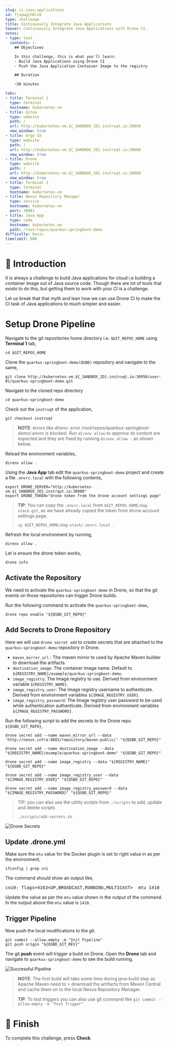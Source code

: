 ```yaml
---
slug: ci-java-applications
id: fjspwgch8lx6
type: challenge
title: Continuously Integrate Java Applications
teaser: Continuously Integrate Java Applications with Drone CI.
notes:
- type: text
  contents: |-
    ## Objectives

    In this challenge, this is what you'll learn:
    - Build Java Applications using Drone CI
    - Push the Java Application Container Image to the registry

    ## Duration

    ~30 minutes

tabs:
- title: Terminal 1
  type: terminal
  hostname: kubernetes-vm
- title: Gitea
  type: website
  path: /
  url: http://kubernetes-vm.${_SANDBOX_ID}.instruqt.io:30950
  new_window: true
- title: Argo CD
  type: website
  path: /
  url: http://kubernetes-vm.${_SANDBOX_ID}.instruqt.io:30080
  new_window: true
- title: Drone
  type: website
  path: /
  url: http://kubernetes-vm.${_SANDBOX_ID}.instruqt.io:30980
  new_window: true
- title: Terminal 2
  type: terminal
  hostname: kubernetes-vm
- title: Nexus Repository Manager
  type: service
  hostname: kubernetes-vm
  port: 30081
- title: Java App
  type: code
  hostname: kubernetes-vm
  path: /root/repos/quarkus-springboot-demo
difficulty: basic
timelimit: 600
---
```


👋 Introduction
===============

It is always a challenge to build Java applications for cloud i.e building a container image out of Java source code. Though there are lot of tools that exists to do this, but getting them to work with your CI is a challenge.

Let us break that that myth and lean how we can use Drone CI to make the CI task of Java applications to much simpler and easier.

Setup Drone Pipeline
====================

Navigate to the git repositories home directory i.e. `$GIT_REPOS_HOME` using **Terminal 1** tab,

```shell
cd $GIT_REPOS_HOME
```

Clone the `quarkus-springboot-demo(QSBD)` repository and navigate to the same,

```shell
git clone http://kubernetes-vm.${_SANDBOX_ID}.instruqt.io:30950/user-01/quarkus-springboot-demo.git
```

Navigate to the cloned repo directory

```shell
cd quarkus-springboot-demo
```

Check out the `instruqt` of the application,

```shell
git checkout instruqt
```

> **NOTE**: errors like _direnv: error /root/repos/quarkus-springboot-demo/.envrc is blocked. Run `direnv allow` to approve its content_ are expected and they are fixed by running `direnv allow .` as shown below.

Reload the environment variables,

```shell
direnv allow .
```

Using the **Java App** tab edit the `quarkus-springboot-demo` project and  create a file `.envrc.local` with the following contents,

```shell
export DRONE_SERVER="http://kubernetes-vm.${_SANDBOX_ID}.instrqut.io:30980"
export DRONE_TOKEN="drone token from the drone account settings page"
```

> **TIP**: You can copy the `.envrc.local` from `$GIT_REPOS_HOME/dag-stack.git`, as we have already copied the token from drone account settings page.
> ```shell
> cp $GIT_REPOS_HOME/dag-stack/.envrc.local .
> ```

Refresh the local environment by running,

```shell
direnv allow .
```

Let is ensure the drone token works,

```shell
drone info
```

Activate the Repository
-----------------------

We need to activate the `quarkus-springboot-demo` in Drone, so that the git events on those repositories can trigger Drone builds.

Run the following command to activate the `quarkus-springboot-demo`,

```shell
drone repo enable "${QSBD_GIT_REPO}"
```

Add Secrets to Drone Repository
-------------------------------

Here we will use `drone secret add` to create secrets that are attached to the `quarkus-springboot-demo` repository in Drone.

- `maven_mirror_url` : The maven mirror to used by Apache Maven builder to download the artifacts.
- `destination_image`: The container image name. Default to `${REGISTRY_NAME}/example/quarkus-springboot-demo`.
- `image_registry`: The Image registry to use. Derived from environment variable `${REGISTRY_NAME}`.
- `image_registry_user`: The Image registry username to authenticate.  Derived from environment variables `${IMAGE_REGISTRY_USER}`.
- `image_registry_password`: The Image registry user password to be used while authentication authenticate. Derived from environment variables `${IMAGE_REGISTRY_PASSWORD}`.

Run the following script to add the secrets to the Drone repo `${QSBD_GIT_REPO}`,

```shell
drone secret add --name maven_mirror_url --data 'http://nexus.infra:8081/repository/maven-public/' "${QSBD_GIT_REPO}"

drone secret add --name destination_image --data "${REGISTRY_NAME}/example/quarkus-springboot-demo" "${QSBD_GIT_REPO}"

drone secret add --name image_registry --data "${REGISTRY_NAME}" "${QSBD_GIT_REPO}"

drone secret add --name image_registry_user --data "${IMAGE_REGISTRY_USER}" "${QSBD_GIT_REPO}"

drone secret add --name image_registry_password --data "${IMAGE_REGISTRY_PASSWORD}" "${QSBD_GIT_REPO}"
```

> TIP: you can also use the utility scripts from `./scripts` to add, update and delete scripts
>```shell
> ./scripts/add-secrets.sh
>```

![Drone Secrets](../assets/qsbd_drone_secrets.png)

Update .drone.yml
-----------------

Make sure the `mtu` value for the Docker plugin is set to right value in as per the environment,

```shell
ifconfig | grep cni
```

The command should show an output like,

<pre>
cni0: flags=4163&lt;UP,BROADCAST,RUNNING,MULTICAST&gt;  mtu 1410
</pre>

Update the value as per the `mtu` value shown in the output of the command. In the output above the `mtu` value is `1410`.

Trigger Pipeline
----------------

Now push the local modifications to the git.

```shell
git commit --allow-empty -m "Init Pipeline"
git push origin "${QSBD_GIT_REV}"
```

The git **push** event will trigger a build on Drone. Open the **Drone** tab and navigate to `quarkus-springboot-demo` to see the build running.

![Successful Pipeline](../assets/qsbd_success.png)

> **NOTE**:
> The first build will take some time during java-build step as Apache Maven need to > download the artifacts from Maven Central and cache them on to the local Nexus Repository Manager.
>
>
> **TIP**: To test triggers you can also use git command like `git commit --allow-empty -m "Test Trigger"`

🏁 Finish
=========

To complete this challenge, press **Check**.
